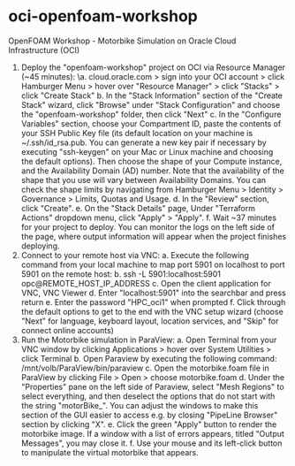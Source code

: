 # oci-openfoam-workshop

OpenFOAM Workshop - Motorbike Simulation on Oracle Cloud Infrastructure (OCI)

1.	Deploy the "openfoam-workshop" project on OCI via Resource Manager (~45 minutes):
	\a.	cloud.oracle.com > sign into your OCI account > click Hamburger Menu > hover over "Resource Manager" > click "Stacks" > click "Create Stack"
	b.	In the "Stack Information" section of the "Create Stack" wizard, click "Browse" under "Stack Configuration" and choose the "openfoam-workshop" folder, then click "Next"
	c.	In the "Configure Variables" section, choose your Compartment ID, paste the contents of your SSH Public Key file (its default location on your machine is ~/.ssh/id_rsa.pub. You can generate a new key pair if necessary by executing "ssh-keygen" on your Mac or Linux machine and choosing the default options). Then choose the shape of your Compute instance, and the Availability Domain (AD) number. Note that the availability of the shape that you use will vary between Availability Domains. You can check the shape limits by navigating from Hamburger Menu > Identity > Governance > Limits, Quotas and Usage.
	d.	In the "Review" section, click "Create".
	e.	On the "Stack Details" page, Under "Terraform Actions" dropdown menu, click "Apply" > "Apply".
	f.	Wait ~37 minutes for your project to deploy. You can monitor the logs on the left side of the page, where output information will appear when the project finishes deploying.
2.	Connect to your remote host via VNC:
	a.	Execute the following command from your local machine to map port 5901 on localhost to port 5901 on the remote host:
	b.	ssh -L 5901:localhost:5901 opc@REMOTE_HOST_IP_ADDRESS
	c.	Open the client application for VNC, VNC Viewer
	d.	Enter "localhost:5901" into the searchbar and press return
	e.	Enter the password "HPC_oci1" when prompted
	f.	Click through the default options to get to the end with the VNC setup wizard (choose "Next" for language, keyboard layout, location services, and "Skip" for connect online accounts)
3.	Run the Motorbike simulation in ParaView:
	a.	Open Terminal from your VNC window by clicking Applications > hover over System Utilities > click Terminal
	b.	Open Paraview by executing the following command: /mnt/volb/ParaView/bin/paraview
	c.	Open the motorbike.foam file in ParaView by clicking File > Open > choose motorbike.foam
	d.	Under the "Properties" pane on the left side of Paraview, select "Mesh Regions" to select everything, and then deselect the options that do not start with the string "motorBike_". You can adjust the windows to make this section of the GUI easier to access e.g. by closing "PipeLine Browser" section by clicking "X".
	e.	Click the green "Apply" button to render the motorbike image. If a window with a list of errors appears, titled "Output Messages", you may close it.
	f.	Use your mouse and its left-click button to manipulate the virtual motorbike that appears.

